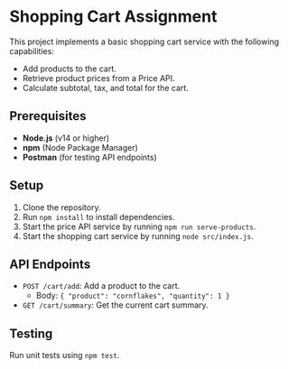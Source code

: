 # Shopping Cart Assignment

This project implements a basic shopping cart service with the following capabilities:
- Add products to the cart.
- Retrieve product prices from a Price API.
- Calculate subtotal, tax, and total for the cart.

## Prerequisites

- **Node.js** (v14 or higher)
- **npm** (Node Package Manager)
- **Postman** (for testing API endpoints)

## Setup

1. Clone the repository.
2. Run `npm install` to install dependencies.
3. Start the price API service by running `npm run serve-products`.
4. Start the shopping cart service by running `node src/index.js`.

## API Endpoints

- `POST /cart/add`: Add a product to the cart.
  - Body: `{ "product": "cornflakes", "quantity": 1 }`
- `GET /cart/summary`: Get the current cart summary.

## Testing

Run unit tests using `npm test`.